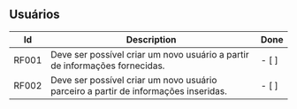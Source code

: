 



## Usuários

|Id   	  |Description   	|  Done 	|   
|---	    |---	          |---	    |
|  RF001 	| Deve ser possível criar um novo usuário a partir de informações fornecidas.         |   - [ ]	    |  
|  RF002 	| Deve ser possível criar um novo usuário parceiro a partir de informações inseridas. |   - [ ]	    |  